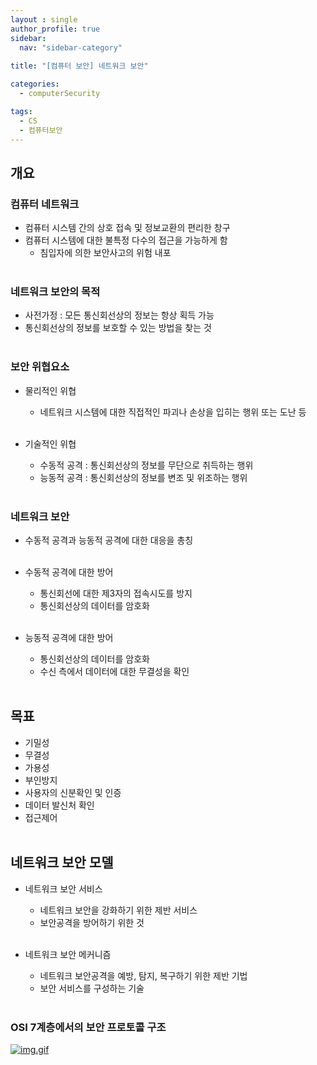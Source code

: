 ```yaml
---
layout : single
author_profile: true
sidebar: 
  nav: "sidebar-category"
  
title: "[컴퓨터 보안] 네트워크 보안"

categories:
  - computerSecurity

tags:
  - CS
  - 컴퓨터보안
---
```


## 개요
### 컴퓨터 네트워크
- 컴퓨터 시스템 간의 상호 접속 및 정보교환의 편리한 창구<br>
- 컴퓨터 시스템에 대한 불특정 다수의 접근을 가능하게 함<br>
	- 침입자에 의한 보안사고의 위험 내포<br><br>

### 네트워크 보안의 목적
- 사전가정 : 모든 통신회선상의 정보는 항상 획득 가능<br>
- 통신회선상의 정보를 보호할 수 있는 방법을 찾는 것<br><br>

### 보안 위협요소
- 물리적인 위협<br>
	- 네트워크 시스템에 대한 직접적인 파괴나 손상을 입히는 행위 또는 도난 등<br><br>

- 기술적인 위협<br>
	- 수동적 공격 : 통신회선상의 정보를 무단으로 취득하는 행위<br>
	- 능동적 공격 : 통신회선상의 정보를 변조 및 위조하는 행위<br><br>

### 네트워크 보안
- 수동적 공격과 능동적 공격에 대한 대응을 총칭<br><br>

- 수동적 공격에 대한 방어<br>
	- 통신회선에 대한 제3자의 접속시도를 방지<br>
	- 통신회선상의 데이터를 암호화<br><br>

- 능동적 공격에 대한 방어<br>
	- 통신회선상의 데이터를 암호화<br>
	- 수신 측에서 데이터에 대한 무결성을 확인<br><br>

## 목표
- 기밀성<br>
- 무결성<br>
- 가용성<br>
- 부인방지<br>
- 사용자의 신분확인 및 인증<br>
- 데이터 발신처 확인<br>
- 접근제어<br><br>

## 네트워크 보안 모델
- 네트워크 보안 서비스<br>
	- 네트워크 보안을 강화하기 위한 제반 서비스<br>
	- 보안공격을 방어하기 위한 것<br><br>

- 네트워크 보안 메커니즘<br>
	- 네트워크 보안공격을 예방, 탐지, 복구하기 위한 제반 기법<br>
	- 보안 서비스를 구성하는 기술<br><br>

### OSI 7계층에서의 보안 프로토콜 구조
[![img.gif](https://i.postimg.cc/wT69jJ9w/img.gif)](https://postimg.cc/t7mKrsZ6)
